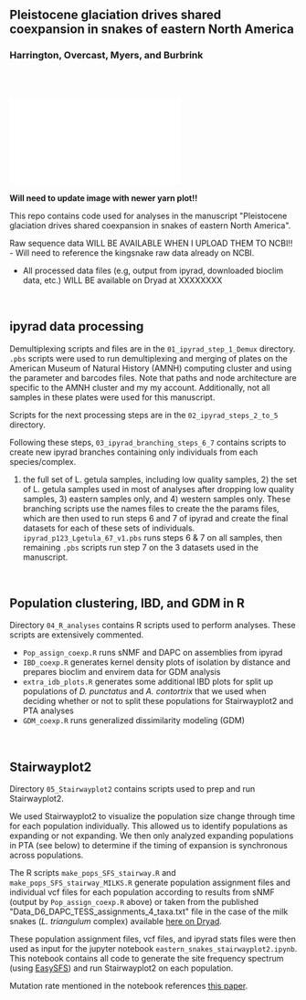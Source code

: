 ## Pleistocene glaciation drives shared coexpansion in snakes of eastern North America

### Harrington, Overcast, Myers, and Burbrink

<br>
<br>


![](yarn_plot.pdf)


**Will need to update image with newer yarn plot!!**


This repo contains code used for analyses in the manuscript "Pleistocene glaciation drives shared coexpansion in snakes of eastern North America".

Raw sequence data WILL BE AVAILABLE WHEN I UPLOAD THEM TO NCBI!! - Will need to reference the kingsnake raw data already on NCBI.

* All processed data files (e.g, output from ipyrad, downloaded bioclim data, etc.) WILL BE available on Dryad at XXXXXXXX


<br>

## ipyrad data processing

Demultiplexing scripts and files are in the `01_ipyrad_step_1_Demux` directory. `.pbs` scripts were used to run demultiplexing and merging of plates on the American Museum of Natural History (AMNH) computing cluster and using the parameter and barcodes files. Note that paths and node architecture are specific to the AMNH cluster and my my account. Additionally, not all samples in these plates were used for this manuscript.

Scripts for the next processing steps are in the `02_ipyrad_steps_2_to_5` directory.

Following these steps, `03_ipyrad_branching_steps_6_7` contains scripts to create new ipyrad branches containing only individuals from each species/complex.


1) the full set of L. getula samples, including low quality samples, 2) the set of L. getula samples used in most of analyses after dropping low quality samples, 3) eastern samples only, and 4) western samples only. These branching scripts use the names files to create the the params files, which are then used to run steps 6 and 7 of ipyrad and create the final datasets for each of these sets of individuals. `ipyrad_p123_Lgetula_67_v1.pbs` runs steps 6 & 7 on all samples, then remaining `.pbs` scripts run step 7 on the 3 datasets used in the manuscript.

<br>

## Population clustering, IBD, and GDM in R

Directory `04_R_analyses` contains R scripts used to perform analyses. These scripts are extensively commented.

- `Pop_assign_coexp.R` runs sNMF and DAPC on assemblies from ipyrad
- `IBD_coexp.R` generates kernel density plots of isolation by distance and prepares bioclim and envirem data for GDM analysis
- `extra_idb_plots.R` generates some additional IBD plots for split up populations of *D. punctatus* and *A. contortrix* that we used when deciding whether or not to  split these populations for Stairwayplot2 and PTA analyses
- `GDM_coexp.R` runs generalized dissimilarity modeling (GDM)

<br>

## Stairwayplot2

Directory `05_Stairwayplot2` contains scripts used to prep and run Stairwayplot2.

We used Stairwayplot2 to visualize the population size change through time for each population individually. This allowed us to identify populations as expanding or not expanding. We then only analyzed expanding populations in PTA (see below) to determine if the timing of expansion is synchronous across populations.

The R scripts `make_pops_SFS_stairway.R` and `make_pops_SFS_stairway_MILKS.R` generate population assignment files and individual vcf files for each population according to results from sNMF (output by `Pop_assign_coexp.R` above) or taken from the published "Data_D6_DAPC_TESS_assignments_4_taxa.txt" file in the case of the milk snakes (*L. triangulum* complex) available [here on Dryad](https://datadryad.org/stash/dataset/doi:10.5061/dryad.g79cnp5qm).

These population assignment files, vcf files, and ipyrad stats files were then used as input for the jupyter notebook `eastern_snakes_stairwayplot2.ipynb`. This notebook contains all code to generate the site frequency spectrum (using [EasySFS](https://github.com/isaacovercast/easySFS)) and run Stairwayplot2 on each population.

Mutation rate mentioned in the notebook references [this paper](https://onlinelibrary.wiley.com/doi/full/10.1111/jbi.13114).





<br>
<br>



